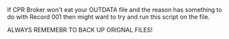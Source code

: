 If CPR Broker won't eat your OUTDATA file and the reason has something to do with Record 001 then might want to try and run this script on the file. 

ALWAYS REMEMEBR TO BACK UP ORIGNAL FILES!
